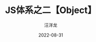 ---
layout: post
title: "JS体系之二【Object】"
subtitle: ""
date: 2022-08-31
author: "汪洋龙"
categories: []
image: "img/coffee-bg.jpg"
description: ""
---